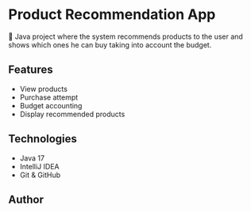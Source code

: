 # Product Recommendation App

📱 Java project where the system recommends products to the user and shows which ones he can buy taking into account the budget.

## Features

- View products
- Purchase attempt
- Budget accounting
- Display recommended products

## Technologies

- Java 17
- IntelliJ IDEA
- Git & GitHub

## Author

